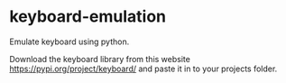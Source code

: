 # keyboard-emulation
Emulate keyboard using python.

Download the keyboard library from this website https://pypi.org/project/keyboard/ and paste it in to your projects folder.
